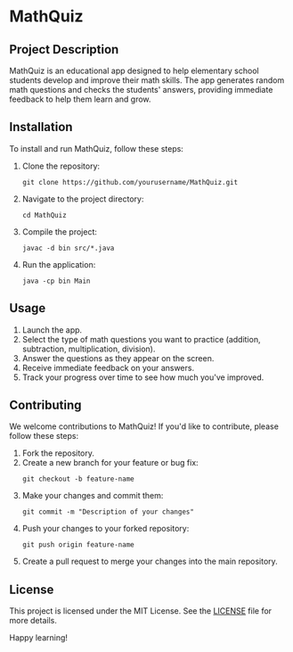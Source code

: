 # MathQuiz

## Project Description
MathQuiz is an educational app designed to help elementary school students develop and improve their math skills. The app generates random math questions and checks the students' answers, providing immediate feedback to help them learn and grow.

## Installation
To install and run MathQuiz, follow these steps:
1. Clone the repository:
   ```
   git clone https://github.com/yourusername/MathQuiz.git
   ```
2. Navigate to the project directory:
   ```
   cd MathQuiz
   ```
3. Compile the project:
   ```
   javac -d bin src/*.java
   ```
4. Run the application:
   ```
   java -cp bin Main
   ```

## Usage
1. Launch the app.
2. Select the type of math questions you want to practice (addition, subtraction, multiplication, division).
3. Answer the questions as they appear on the screen.
4. Receive immediate feedback on your answers.
5. Track your progress over time to see how much you've improved.

## Contributing
We welcome contributions to MathQuiz! If you'd like to contribute, please follow these steps:
1. Fork the repository.
2. Create a new branch for your feature or bug fix:
   ```
   git checkout -b feature-name
   ```
3. Make your changes and commit them:
   ```
   git commit -m "Description of your changes"
   ```
4. Push your changes to your forked repository:
   ```
   git push origin feature-name
   ```
5. Create a pull request to merge your changes into the main repository.

## License
This project is licensed under the MIT License. See the [LICENSE](LICENSE) file for more details.

Happy learning!



